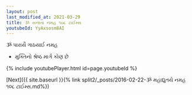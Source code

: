 ```yaml
---
layout: post
last_modified_at: 2021-03-29
title: ૐ સનાતા નમહ ૧૦૮ ટાઈમ્સ
youtubeId: YyAxsosm8AI
---
```

 
 
 ૐ પારાયૈ ગાઠયાઈ નમહ  
 
 -  મુક્તિનો શ્રેષ્ઠ માર્ગ કોણ છે 
 
  
 
  
 
 
 
 
 
 


{% include youtubePlayer.html id=page.youtubeId %}
 
[Next]({{ site.baseurl }}{% link  split2/_posts/2016-02-22-ૐ મહાદ્યુતયે નમહ ૧૦૮ ટાઈમ્સ.md%})
 
